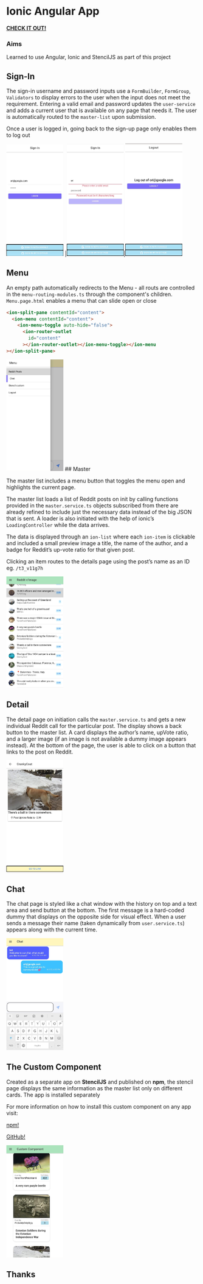 # Ionic Angular App

**[CHECK IT OUT!](https://main--creative-monstera-a891f1.netlify.app/menu/sign-in)**

### Aims

Learned to use Angular, Ionic and StencilJS as part of this project

## Sign-In

The sign-in username and password inputs use a `FormBuilder`, `FormGroup`, `Validators` to display errors to the user when the input does not meet the requirement. Entering a valid email and password updates the `user-service` and adds a current user that is available on any page that needs it. The user is automatically routed to the `master-list` upon submission.

Once a user is logged in, going back to the sign-up page only enables them to log out

<img src="src/assets/images/sign-in.jpg" alt="drawing" width="150"/> |<img src="src/assets/images/validation.jpg" alt="drawing" width="150"/>|<img src="src/assets/images/logout.jpg" alt="drawing" width="150"/>

## Menu

An empty path automatically redirects to the Menu - all routs are controlled in the `menu-routing-modules.ts` through the component's children. `Menu.page.html` enables a menu that can slide open or close

```html
<ion-split-pane contentId="content">
  <ion-menu contentId="content">
    <ion-menu-toggle auto-hide="false">
      <ion-router-outlet
        id="content"
      ></ion-router-outlet></ion-menu-toggle></ion-menu
></ion-split-pane>
```

<img src="src/assets/images/menu.jpg" alt="menu" width="150"/>
## Master

The master list includes a menu button that toggles the menu open and highlights the current page.

The master list loads a list of Reddit posts on init by calling functions provided in the `master.service.ts` objects subscribed from there are already refined to include just the necessary data instead of the big JSON that is sent. A loader is also initiated with the help of ionic’s `LoadingController` while the data arrives.

The data is displayed through an `ion-list` where each `ion-item` is clickable and included a small preview image a title, the name of the author, and a badge for Reddit’s up-vote ratio for that given post.

Clicking an item routes to the details page using the post’s name as an ID eg. `/t3_v11g7h`

<img src="src/assets/images/master.jpg" alt="master" width="150"/>

## Detail

The detail page on initiation calls the `master.service.ts` and gets a new individual Reddit call for the particular post. The display shows a back button to the master list. A card displays the author’s name, upVote ratio, and a larger image (if an image is not available a dummy image appears instead). At the bottom of the page, the user is able to click on a button that links to the post on Reddit.

<img src="src/assets/images/detail.jpg" alt="detail" width="150"/>

## Chat

The chat page is styled like a chat window with the history on top and a text area and send button at the bottom. The first message is a hard-coded dummy that displays on the opposite side for visual effect. When a user sends a message their name (taken dynamically from `user.service.ts`) appears along with the current time.

<img src="src/assets/images/chat.jpg" alt="chat" width="150"/>

## The Custom Component

Created as a separate app on **StencilJS** and published on **npm**, the stencil page displays the same information as the master list only on different cards. The app is installed separately

For more information on how to install this custom component on any app visit:

[npm!](https://www.npmjs.com/package/initial-components-ori)

[GitHub!](https://github.com/AltaraceO/stencil_components)

<img src="src/assets/images/custom.jpg" alt="custom" width="150"/>

## Thanks
